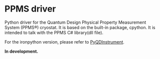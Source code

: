 # PPMS driver

Python driver for the Quantum Design Physical Property Measurement System (PPMS®) cryostat. It is based on the built-in package, cpython.
It is intended to talk with the PPMS C# library(dll file).

For the ironpython version, please refer to [PyQDInstrument](https://github.com/guenp/PyQDInstrument).


**In development.**


